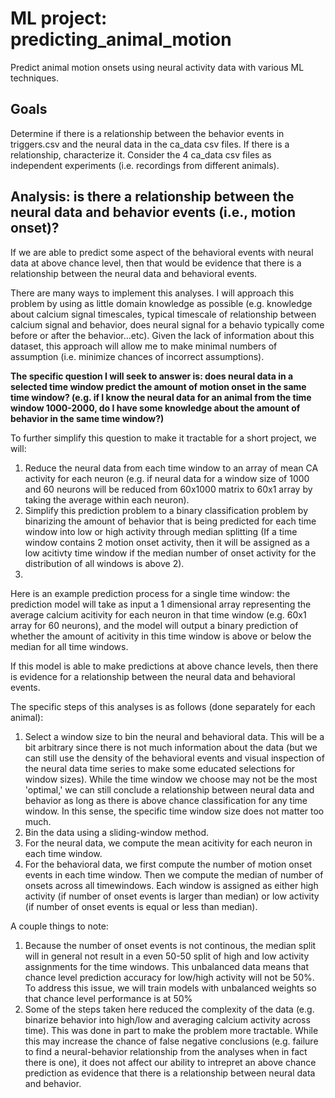 # ML project: predicting_animal_motion
Predict animal motion onsets using neural activity data with various ML techniques.

## Goals
Determine if there is a relationship between the behavior events in triggers.csv and the neural data in the ca_data csv files. If there is a relationship, characterize it. Consider the 4 ca_data csv files as independent experiments (i.e. recordings from different animals).


## Analysis: is there a relationship between the neural data and behavior events (i.e., motion onset)?
If we are able to predict some aspect of the behavioral events with neural data at above chance level, then that would be evidence that there is a relationship between the neural data and behavioral events.

There are many ways to implement this analyses. I will approach this problem by using as little domain knowledge as possible (e.g. knowledge about calcium signal timescales, typical timescale of relationship between calcium signal and behavior, does neural signal for a behavio typically come before or after the behavior...etc). Given the lack of information about this dataset, this approach will allow me to make minimal numbers of assumption (i.e. minimize chances of incorrect assumptions).

**The specific question I will seek to answer is: does neural data in a selected time window predict the amount of motion onset in the same time window? (e.g. if I know the neural data for an animal from the time window 1000-2000, do I have some knowledge about the amount of behavior in the same time window?)**

To further simplify this question to make it tractable for a short project, we will:

1. Reduce the neural data from each time window to an array of mean CA activity for each neuron (e.g. if neural data for a window size of 1000 and 60 neurons will be reduced from 60x1000 matrix to 60x1 array by taking the average within each neuron).
2. Simplify this prediction problem to a binary classification problem by binarizing the amount of behavior that is being predicted for each time window into low or high activity through median splitting (If a time window contains 2 motion onset activity, then it will be assigned as a low acitivty time window if the median number of onset activity for the distribution of all windows is above 2).
3. 
Here is an example prediction process for a single time window: the prediction model will take as input a 1 dimensional array representing the average calcium acitivity for each neuron in that time window (e.g. 60x1 array for 60 neurons), and the model will output a binary prediction of whether the amount of acitivity in this time window is above or below the median for all time windows.

If this model is able to make predictions at above chance levels, then there is evidence for a relationship between the neural data and behavioral events.

The specific steps of this analyses is as follows (done separately for each animal):

1. Select a window size to bin the neural and behavioral data. This will be a bit arbitrary since there is not much information about the data (but we can still use the density of the behavioral events and visual inspection of the neural data time series to make some educated selections for window sizes). While the time window we choose may not be the most 'optimal,' we can still conclude a relationship between neural data and behavior as long as there is above chance classification for any time window. In this sense, the specific time window size does not matter too much.
2. Bin the data using a sliding-window method.
3. For the neural data, we compute the mean acitivity for each neuron in each time window.
4. For the behavioral data, we first compute the number of motion onset events in each time window. Then we compute the median of number of onsets across all timewindows. Each window is assigned as either high activity (if number of onset events is larger than median) or low activity (if number of onset events is equal or less than median).


A couple things to note:

1. Because the number of onset events is not continous, the median split will in general not result in a even 50-50 split of high and low activity assignments for the time windows. This unbalanced data means that chance level prediction accuracy for low/high activity will not be 50%. To address this issue, we will train models with unbalanced weights so that chance level performance is at 50%
2. Some of the steps taken here reduced the complexity of the data (e.g. binarize behavior into high/low and averaging calcium activity across time). This was done in part to make the problem more tractable. While this may increase the chance of false negative conclusions (e.g. failure to find a neural-behavior relationship from the analyses when in fact there is one), it does not affect our ability to intrepret an above chance prediction as evidence that there is a relationship between neural data and behavior.
